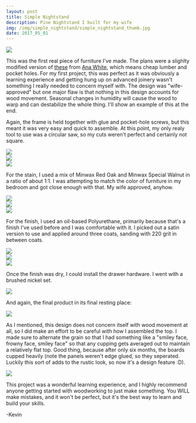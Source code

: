 ```yaml
---
layout: post
title: Simple Nightstand
description: Pine Nightstand I built for my wife
img: /img/simple_nightstand/simple_nightstand_thumb.jpg
date: 2017_05_01
---
```


<div class="img_row">
    <img class="col three" src="/img/simple_nightstand/simple_nightstand.jpg"/>
</div>


This was the first real piece of furniture I've made.  The plans were a slighlty modified version of [these](http://www.ana-white.com/2011/01/farmhouse-bedside-table) from [Ana White](http://www.ana-white.com), which means cheap lumber and pocket holes.  For my first project, this was perfect as it was obviously a learning experience and getting hung up on advanced joinery wasn't something I really needed to concern myself with.  The design was "wife-approved" but one major flaw is that nothing in this design accounts for wood movement.  Seasonal changes in humidity will cause the wood to warp and can destabilize the whole thing.  I'll show an example of this at the end.


Again, the frame is held together with glue and pocket-hole screws, but this meant it was very easy and quick to assemble.  At this point, my only realy tool to use was a circular saw, so my cuts weren't perfect and certainly not square.


<div class="img row">
    <img class="col three" src="/img/simple_nightstand/frameassembly1.jpg"/>
</div>
<div class="img row">
    <img class="col three" src="/img/simple_nightstand/frameanddrawer.jpg"/>
</div>
<div class="img row">
    <img class="col three" src="/img/simple_nightstand/bottomshelfinstall.jpg"/>
</div>


For the stain, I used a mix of Minwax Red Oak and Minwax Special Walnut in a ratio of about 1:1.  I was attempting to match the color of furniture in my bedroom and got close enough with that.  My wife approved, anyhow.


<div class="img row">
    <img class="col three" src="/img/simple_nightstand/stainfront.jpg"/>
</div>
<div class="img row">
    <img class="col three" src="/img/simple_nightstand/staintop.jpg"/>
</div>
<div class="img row">
    <img class="col three" src="/img/simple_nightstand/staindrawer.jpg"/>
</div>


For the finish, I used an oil-based Polyurethane, primarily because that's a finish I've used before and I was comfortable with it.  I picked out a satin version to use and applied around three coats, sanding with 220 grit in between coats.


<div class="img row">
    <img class="col three" src="/img/simple_nightstand/finishtop.jpg"/>
</div>
<div class="img row">
    <img class="col three" src="/img/simple_nightstand/finishside.jpg"/>
</div>
<div class="img row">
    <img class="col three" src="/img/simple_nightstand/finishback.jpg"/>
</div>


Once the finish was dry, I could install the drawer hardware.  I went with a brushed nickel set.


<div class="img row">
    <img class="col three" src="/img/simple_nightstand/drawerhardware.jpg"/>
</div>


And again, the final product in its final resting place:


<div class="img_row">
    <img class="col three" src="/img/simple_nightstand/simple_nightstand.jpg"/>
</div>


As I mentioned, this design does not concern itself with wood movement at all, so I did make an effort to be careful with how I assembled the top.  I made sure to alternate the grain so that I had something like a "smiley face, frowny face, smiley face" so that any cupping gets averaged out to maintain a relatively flat top.  Good thing, because after only six months, the boards cupped heavily (note the panels weren't edge glued, so they seperated. Luckily this sort of adds to the rustic look, so now it's a design feature :D).


<div class="img_row">
    <img class="col two" src="/img/simple_nightstand/cupping.jpg"/>
</div>


This project was a wonderful learning experience, and I highly recommend anyone getting started with woodworking to just make something.  You WILL make mistakes, and it won't be perfect, but it's the best way to learn and build your skills.

-Kevin
